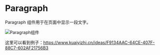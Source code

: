 # Paragraph

Paragraph 组件用于在页面中显示一段文字。

![Paragraph组件](/images/juiceEditor/component-paragraph.png)

这里可以看到例子：https://www.kuaiyizhi.cn/ideas/F9134AAC-64CE-407F-88C7-602AF21756B3